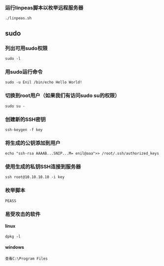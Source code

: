 ### 运行linpeas脚本以枚举远程服务器
    ./linpeas.sh

## sudo
### 列出可用sudo权限
    sudo -l
### 用sudo运行命令
    sudo -u Enil /bin/echo Hello World!
### 切换到root用户（如果我们有访问sudo su的权限）
    sudo su -

### 创建新的SSH密钥
    ssh-keygen -f key
### 将生成的公钥添加到用户
    echo "ssh-rsa AAAAB...SNIP...M= enil@aaa">> /root/.ssh/authorized_keys
### 使用生成的私钥SSH连接到服务器
    ssh root@10.10.10.10 -i key

### 枚举脚本
	PEASS

### 易受攻击的软件
#### linux
	dpkg -l
#### windows
	查看C:\Program Files
